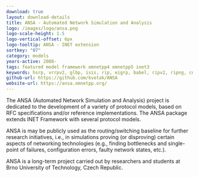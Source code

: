 ```yaml
---
download: true
layout: download-details
title: ANSA - Automated Network Simulation and Analysis
logo: /images/logo/ansa.png
logo-scale-height: 1.5
logo-vertical-offset: 6px
logo-tooltip: ANSA - INET extension
sortkey: "07"
category: models
years-active: 2008-
tags: featured model framework omnetpp4 omnetpp5 inet3
keywords: hsrp, vrrpv2, glbp, isis, rip, eigrp, babel, ripv2, ripng, cdp, lldp, stp, trill, lisp, pim-dm, pim-sm, igmpv2, igmpv3, vlan, rbridge, clns
github-url: https://github.com/kvetak/ANSA
website-url: https://ansa.omnetpp.org/
---
```


The ANSA (Automated Network Simulation and Analysis) project
is dedicated to the development of a variety of protocol models, based
on RFC specifications and/or reference implementations.
The ANSA package extends INET Framework with several protocol models.

ANSA is may be publicly used as the routing/switching baseline for further
research initiatives, i.e., in simulations proving (or disproving)
certain aspects of networking technologies (e.g., finding bottlenecks
and single-point of failures, configuration errors, faulty network states, etc.).

ANSA is a long-term project carried out by researchers and students
at Brno University of Technology, Czech Republic.
